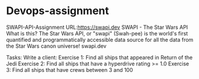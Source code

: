 # Devops-assignment
SWAPI-API-Assignment
URL:https://swapi.dev
SWAPI - The Star Wars API
What is this? The Star Wars API, or "swapi" (Swah-pee) is the world's first quantified and programmatically accessible data source for all the data from the Star Wars canon universe!
swapi.dev

Tasks:
Write a client:
Exercise 1: Find all ships that appeared in Return of the Jedi
Exercise 2: Find all ships that have a hyperdrive rating >= 1.0
Exercise 3: Find all ships that have crews between 3 and 100
